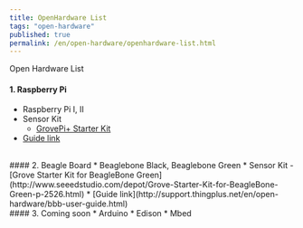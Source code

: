 ```yaml
---
title: OpenHardware List
tags: "open-hardware"
published: true
permalink: /en/open-hardware/openhardware-list.html
---
```


Open Hardware List

#### 1. Raspberry Pi 
* Raspberry Pi I, II
* Sensor Kit
  - [GrovePi+ Starter Kit](http://www.seeedstudio.com/depot/GrovePi-Starter-Kit-for-Raspberry-Pi-p-2240.html)
* [Guide link](http://support.thingplus.net/en/open-hardware/raspberry-pi-user-guide.html)

<br/>
#### 2. Beagle Board
* Beaglebone Black, Beaglebone Green
* Sensor Kit
  - [Grove Starter Kit for BeagleBone Green](http://www.seeedstudio.com/depot/Grove-Starter-Kit-for-BeagleBone-Green-p-2526.html)
* [Guide link](http://support.thingplus.net/en/open-hardware/bbb-user-guide.html)

<br/>
#### 3. Coming soon 
* Arduino 
* Edison
* Mbed
